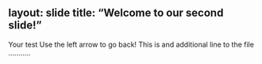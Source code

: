 layout: slide
title: “Welcome to our second slide!”
---
Your test
Use the left arrow to go back!
This is and additional line to the file ...........

